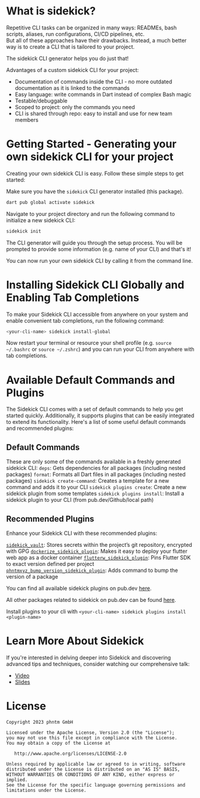 # What is sidekick?

Repetitive CLI tasks can be organized in many ways: READMEs, bash scripts, aliases, run configurations, CI/CD pipelines, etc.  
But all of these approaches have their drawbacks. Instead, a much better way is to create a CLI that is tailored to your project.

The sidekick CLI generator helps you do just that!

Advantages of a custom sidekick CLI for your project:
- Documentation of commands inside the CLI - no more outdated documentation as it is linked to the commands
- Easy language: write commands in Dart instead of complex Bash magic
- Testable/debuggable
- Scoped to project: only the commands you need
- CLI is shared through repo: easy to install and use for new team members

# Getting Started - Generating your own sidekick CLI for your project

Creating your own sidekick CLI is easy. Follow these simple steps to get started:

Make sure you have the `sidekick` CLI generator installed (this package).
```bash
dart pub global activate sidekick
```

Navigate to your project directory and run the following command to initialize a new sidekick CLI:
```bash
sidekick init
```

The CLI generator will guide you through the setup process. You will be prompted to provide some information (e.g. name of your CLI) and that's it!

You can now run your own sidekick CLI by calling it from the command line.

# Installing Sidekick CLI Globally and Enabling Tab Completions

To make your Sidekick CLI accessible from anywhere on your system and enable convenient tab completions, run the following command:
```bash
<your-cli-name> sidekick install-global
```

Now restart your terminal or resource your shell profile (e.g. `source ~/.bashrc` or `source ~/.zshrc`) and you can run your CLI from anywhere with tab completions.

# Available Default Commands and Plugins
The Sidekick CLI comes with a set of default commands to help you get started quickly. Additionally, it supports plugins that can be easily integrated to extend its functionality. Here's a list of some useful default commands and recommended plugins:

## Default Commands
These are only some of the commands available in a freshly generated sidekick CLI:
`deps`: Gets dependencies for all packages (including nested packages)
`format`: Formats all Dart files in all packages (including nested packages)
`sidekick create-command`: Creates a template for a new command and adds it to your CLI
`sidekick plugins create`: Create a new sidekick plugin from some templates
`sidekick plugins install`: Install a sidekick plugin to your CLI (from pub.dev/Github/local path)

## Recommended Plugins
Enhance your Sidekick CLI with these recommended plugins:

[`sidekick_vault`](https://pub.dev/packages/sidekick_vault): Stores secrets within the project’s git repository, encrypted with GPG
[`dockerize_sidekick_plugin`](https://pub.dev/packages/dockerize_sidekick_plugin): Makes it easy to deploy your flutter web app as a docker container
[`flutterw_sidekick_plugin`](https://pub.dev/packages/flutterw_sidekick_plugin): Pins Flutter SDK to exact version defined per project
[`phntmxyz_bump_version_sidekick_plugin`](https://pub.dev/packages/phntmxyz_bump_version_sidekick_plugin): Adds command to bump the version of a package

You can find all available sidekick plugins on pub.dev [here](https://pub.dev/packages?q=topic%3Asidekick-plugin).

All other packages related to sidekick on pub.dev can be found [here](https://pub.dev/packages?q=topic%3Asidekick).

Install plugins to your cli with `<your-cli-name> sidekick plugins install <plugin-name>`

# Learn More About Sidekick
If you're interested in delving deeper into Sidekick and discovering advanced tips and techniques, consider watching our comprehensive talk:
- [Video](https://www.droidcon.com/2023/08/07/automating-cli-workflows-with-sidekick-customizable-debuggable-and-efficient/)
- [Slides](https://docs.google.com/presentation/d/1_NkDHcqE4Tw8M_mCcQozSRn_x4tY5SiRZNbKe_ZejW8)


# License

```text
Copyright 2023 phntm GmbH

Licensed under the Apache License, Version 2.0 (the "License");
you may not use this file except in compliance with the License.
You may obtain a copy of the License at

   http://www.apache.org/licenses/LICENSE-2.0

Unless required by applicable law or agreed to in writing, software
distributed under the License is distributed on an "AS IS" BASIS,
WITHOUT WARRANTIES OR CONDITIONS OF ANY KIND, either express or implied.
See the License for the specific language governing permissions and
limitations under the License.
```
